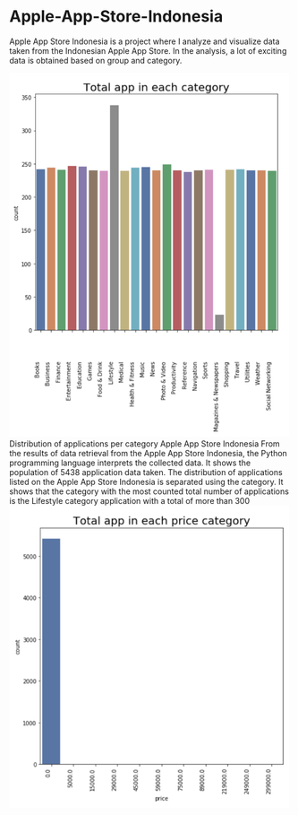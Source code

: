 # Apple-App-Store-Indonesia
Apple App Store Indonesia is a project where I analyze and visualize data taken from the Indonesian Apple App Store. In the analysis, a lot of exciting data is obtained based on group and category.

<img src ="images/distribution_all.png" width="500">
Distribution of applications per category Apple App Store Indonesia From the results of data retrieval from the Apple App Store Indonesia, the Python programming language interprets the collected data. It shows the population of 5438 application data taken. The distribution of applications listed on the Apple App Store Indonesia is separated using the category. It shows that the category with the most counted total number of applications is the Lifestyle category application with a total of more than 300


<img src ="images/distribution_price.png" width="500">
